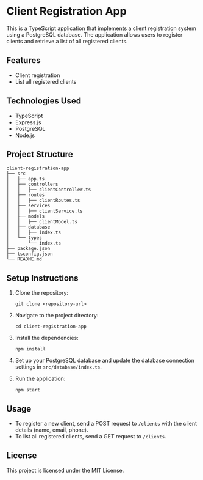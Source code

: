 # Client Registration App

This is a TypeScript application that implements a client registration system using a PostgreSQL database. The application allows users to register clients and retrieve a list of all registered clients.

## Features

- Client registration
- List all registered clients

## Technologies Used

- TypeScript
- Express.js
- PostgreSQL
- Node.js

## Project Structure

```
client-registration-app
├── src
│   ├── app.ts
│   ├── controllers
│   │   ├── clientController.ts
│   ├── routes
│   │   ├── clientRoutes.ts
│   ├── services
│   │   ├── clientService.ts
│   ├── models
│   │   ├── clientModel.ts
│   ├── database
│   │   ├── index.ts
│   └── types
│       └── index.ts
├── package.json
├── tsconfig.json
└── README.md
```

## Setup Instructions

1. Clone the repository:
   ```
   git clone <repository-url>
   ```

2. Navigate to the project directory:
   ```
   cd client-registration-app
   ```

3. Install the dependencies:
   ```
   npm install
   ```

4. Set up your PostgreSQL database and update the database connection settings in `src/database/index.ts`.

5. Run the application:
   ```
   npm start
   ```

## Usage

- To register a new client, send a POST request to `/clients` with the client details (name, email, phone).
- To list all registered clients, send a GET request to `/clients`.

## License

This project is licensed under the MIT License.